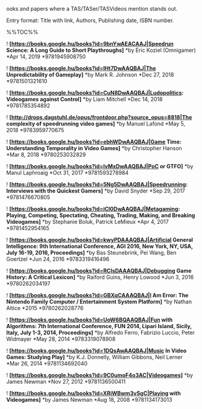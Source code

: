 ooks and papers where a TAS/TASer/TASVideos mention stands out.

Entry format: Title with link, Authors, Publishing date, ISBN number.

%%TOC%%

! __[https://books.google.hu/books?id=9bnYwAEACAAJ|Speedrun Science: A Long Guide to Short Playthroughs]__
*by Eric Koziel (Omnigamer)
*Apr 14, 2019
*9781945908750

! __[https://books.google.hu/books?id=lHt7DwAAQBAJ|The Unpredictability of Gameplay]__
*by Mark R. Johnson
*Dec 27, 2018
*9781501321610

! __[https://books.google.hu/books?id=CuN8DwAAQBAJ|Ludopolitics: Videogames against Control]__
*by Liam Mitchell
*Dec 14, 2018
*9781785354892

! __[http://drops.dagstuhl.de/opus/frontdoor.php?source_opus=8818|The complexity of speedrunning video games]__
*by Manuel Lafond
*May 5, 2018
*9783959770675

! __[https://books.google.hu/books?id=ebhWDwAAQBAJ|Game Time: Understanding Temporality in Video Games]__
*by Christopher Hanson
*Mar 8, 2018
*9780253032829

! __[https://books.google.hu/books?id=lvMxDwAAQBAJ|PoC or GTFO]__
*by Manul Laphroaig
*Oct 31, 2017
*9781593278984

! __[https://books.google.hu/books?id=5Ng5DwAAQBAJ|Speedrunning: Interviews with the Quickest Gamers]__
*by David Snyder
*Sep 29, 2017
*9781476670805

! __[https://books.google.hu/books?id=iCl0DwAAQBAJ|Metagaming: Playing, Competing, Spectating, Cheating, Trading, Making, and Breaking Videogames]__
*by Stephanie Boluk, Patrick LeMieux
*Apr 4, 2017
*9781452954165

! __[https://books.google.hu/books?id=kwyPDAAAQBAJ|Artificial General Intelligence: 9th International Conference, AGI 2016, New York, NY, USA, July 16-19, 2016, Proceedings]__
*by Bas Steunebrink, Pei Wang, Ben Goertzel
*Jun 24, 2016
*9783319416496

! __[https://books.google.hu/books?id=RCIsDAAAQBAJ|Debugging Game History: A Critical Lexicon]__
*by Raiford Guins, Henry Lowood
*Jun 3, 2016
*9780262034197

! __[https://books.google.hu/books?id=GBXqCAAAQBAJ|I Am Error: The Nintendo Family Computer / Entertainment System Platform]__
*by Nathan Altice
*2015
*9780262028776

! __[https://books.google.hu/books?id=UoW6BQAAQBAJ|Fun with Algorithms: 7th International Conference, FUN 2014, Lipari Island, Sicily, Italy, July 1-3, 2014, Proceedings]__
*by Alfredo Ferro, Fabrizio Luccio, Peter Widmayer
*May 28, 2014
*9783319078908

! __[https://books.google.hu/books?id=1DQsAwAAQBAJ|Music In Video Games: Studying Play]__
*by K.J. Donnelly, William Gibbons, Neil Lerner
*Mar 26, 2014
*9781134692040

! __[https://books.google.hu/books?id=9C0umoF4o3AC|Videogames]__
*by James Newman
*Nov 27, 2012
*9781136500411

! __[https://books.google.hu/books?id=XRiWBwm3vSgC|Playing with Videogames]__
*by James Newman
*Aug 18, 2008
*9781134173013